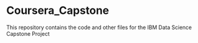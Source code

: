 # Coursera_Capstone
This repository contains the code and other files for the IBM Data Science Capstone Project
